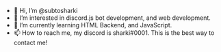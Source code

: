- 👋 Hi, I’m @subtosharki
- 👀 I’m interested in discord.js bot development, and web development.
- 🌱 I’m currently learning HTML Backend, and JavaScript.
- 📫 How to reach me, my discord is sharki#0001. This is the best way to contact me!
